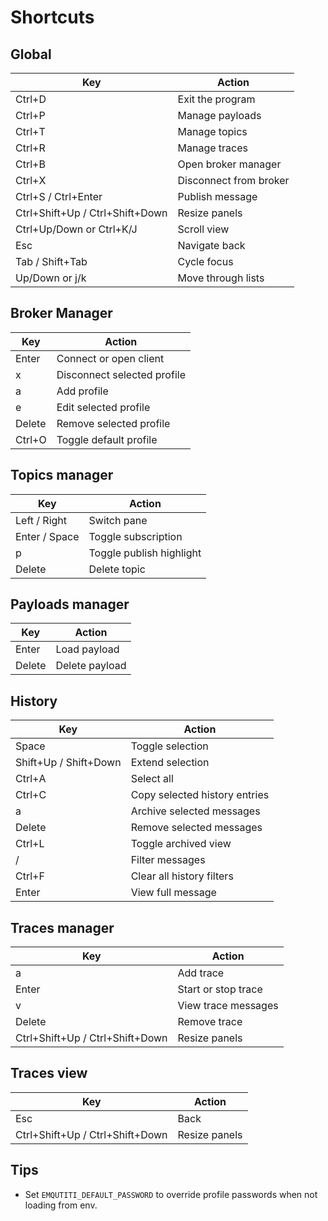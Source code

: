 # Shortcuts

## Global

| Key | Action |
| --- | ------ |
| Ctrl+D | Exit the program |
| Ctrl+P | Manage payloads |
| Ctrl+T | Manage topics |
| Ctrl+R | Manage traces |
| Ctrl+B | Open broker manager |
| Ctrl+X | Disconnect from broker |
| Ctrl+S / Ctrl+Enter | Publish message |
| Ctrl+Shift+Up / Ctrl+Shift+Down | Resize panels |
| Ctrl+Up/Down or Ctrl+K/J | Scroll view |
| Esc | Navigate back |
| Tab / Shift+Tab | Cycle focus |
| Up/Down or j/k | Move through lists |

## Broker Manager

| Key | Action |
| --- | ------ |
| Enter | Connect or open client |
| x | Disconnect selected profile |
| a | Add profile |
| e | Edit selected profile |
| Delete | Remove selected profile |
| Ctrl+O | Toggle default profile |

## Topics manager

| Key | Action |
| --- | ------ |
| Left / Right | Switch pane |
| Enter / Space | Toggle subscription |
| p | Toggle publish highlight |
| Delete | Delete topic |

## Payloads manager

| Key | Action |
| --- | ------ |
| Enter | Load payload |
| Delete | Delete payload |

## History

| Key | Action |
| --- | ------ |
| Space | Toggle selection |
| Shift+Up / Shift+Down | Extend selection |
| Ctrl+A | Select all |
| Ctrl+C | Copy selected history entries |
| a | Archive selected messages |
| Delete | Remove selected messages |
| Ctrl+L | Toggle archived view |
| / | Filter messages |
| Ctrl+F | Clear all history filters |
| Enter | View full message |

## Traces manager

| Key | Action |
| --- | ------ |
| a | Add trace |
| Enter | Start or stop trace |
| v | View trace messages |
| Delete | Remove trace |
| Ctrl+Shift+Up / Ctrl+Shift+Down | Resize panels |

## Traces view

| Key | Action |
| --- | ------ |
| Esc | Back |
| Ctrl+Shift+Up / Ctrl+Shift+Down | Resize panels |

## Tips

- Set `EMQUTITI_DEFAULT_PASSWORD` to override profile passwords when not loading from env.

